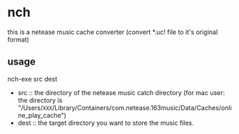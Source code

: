 # nch
this is a netease music cache converter
(convert *.uc! file to it's original format)

## usage
nch-exe src dest
- src :: the directory of the netease music catch directory
  (for mac user: the directory is "/Users/`XXX`/Library/Containers/com.netease.163music/Data/Caches/online_play_cache")
- dest :: the target directory you want to store the music files.
